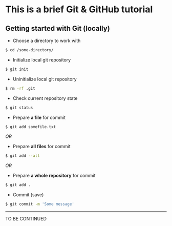 # This is a brief Git & GitHub tutorial
## Getting started with Git (locally) <br>
* Choose a directory to work with <br>
```bash
$ cd /some-directory/
```
* Initialize local git repository <br>
```bash
$ git init
```
* Uninitialize local git repository <br>
```bash
$ rm -rf .git
```
* Check current repository state <br>
```bash
$ git status
```
* Prepare **a file** for commit <br>
```bash
$ git add somefile.txt
```
*OR*<br>
* Prepare **all files** for commit <br>
```bash
$ git add --all
```
*OR*<br>
* Prepare **a whole repository** for commit <br>
```bash
$ git add .
```
* Commit (save) <br>
```bash
$ git commit -m 'Some message' 
```

---
TO BE CONTINUED
